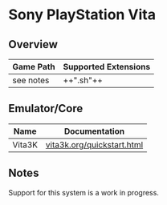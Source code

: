 # Sony PlayStation Vita

## Overview

| Game Path | Supported Extensions |
| -- | -- |
| see notes | ++".sh"++ |

## Emulator/Core

| Name | Documentation |
| --- | --- |
| Vita3K | [vita3k.org/quickstart.html](https://vita3k.org/quickstart.html) |

## Notes

Support for this system is a work in progress.